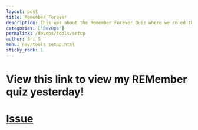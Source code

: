 ```yaml
---
layout: post
title: Remember Forever
description: This was about the Remember Forever Quiz where we rm'ed the nighthawk directory, which made us delete it so everything would break. We then had to help CSP students get the directory again and their local host working. Me and Saathvik helped Pradyun and Aarav
categories: ['DevOps']
permalink: /devops/tools/setup
author: Sri S
menu: nav/tools_setup.html
sticky_rank: 1
---
```


# View this link to view my REMember quiz yesterday!

# [Issue](https://github.com/SriS126/Sri2025/issues/1)

